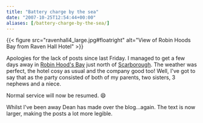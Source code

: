 ```yaml
---
title: "Battery charge by the sea"
date: "2007-10-25T12:54:44+00:00"
aliases: [/battery-charge-by-the-sea/]
---
```


{{< figure src="ravenhall4_large.jpg#floatright" alt="View of Robin Hoods Bay from Raven Hall Hotel" >}}

Apologies for the lack of posts since last Friday. I managed to get a few days away in [Robin Hood's Bay](https://en.wikipedia.org/wiki/Robin_Hood's_Bay) just north of [Scarborough](http://www.discoveryorkshirecoast.com/scarborough/). The weather was perfect, the hotel cosy as usual and the company good too! Well, I've got to say that as the party consisted of both of my parents, two sisters, 3 nephews and a niece.

Normal service will now be resumed. :smile:

Whilst I've been away Dean has made over the blog...again. The text is now larger, making the posts a lot more legible.
